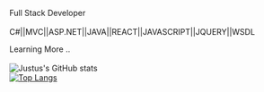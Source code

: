 Full Stack Developer </br></br>
C#||MVC||ASP.NET||JAVA||REACT||JAVASCRIPT||JQUERY||WSDL

Learning More ..</br></br>
![Justus's GitHub stats](https://github-readme-stats.vercel.app/api?username=justus57&show_icons=true&theme=radical)    
 [![Top Langs](https://github-readme-stats.vercel.app/api/top-langs/?username=justus57&layout=compact)](https://github.com/justus57/github-readme-stats)




